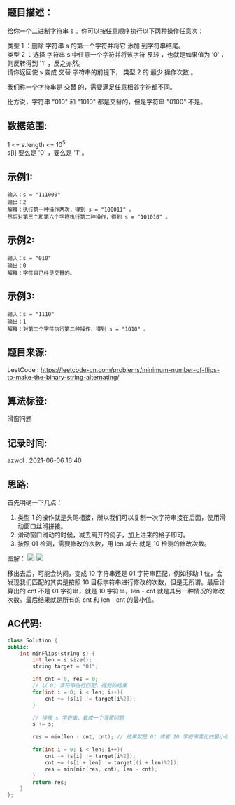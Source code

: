 ## 题目描述：
给你一个二进制字符串 s 。你可以按任意顺序执行以下两种操作任意次：  

类型 1 ：删除 字符串 s 的第一个字符并将它 添加 到字符串结尾。  
类型 2 ：选择 字符串 s 中任意一个字符并将该字符 反转 ，也就是如果值为 '0' ，则反转得到 '1' ，反之亦然。  
请你返回使 s 变成 交替 字符串的前提下， 类型 2 的 最少 操作次数 。  

我们称一个字符串是 交替 的，需要满足任意相邻字符都不同。  

比方说，字符串 "010" 和 "1010" 都是交替的，但是字符串 "0100" 不是。  

## 数据范围:
1 <= s.length <= 10<sup>5</sup>  
s[i] 要么是 '0' ，要么是 '1' 。  

## 示例1:
```
输入：s = "111000"
输出：2
解释：执行第一种操作两次，得到 s = "100011" 。
然后对第三个和第六个字符执行第二种操作，得到 s = "101010" 。
```

## 示例2:
```
输入：s = "010"
输出：0
解释：字符串已经是交替的。
```

## 示例3:
```
输入：s = "1110"
输出：1
解释：对第二个字符执行第二种操作，得到 s = "1010" 。
```

## 题目来源:
LeetCode : https://leetcode-cn.com/problems/minimum-number-of-flips-to-make-the-binary-string-alternating/  

## 算法标签:
滑窗问题  

## 记录时间:
azwcl : 2021-06-06 16:40

## 思路:
首先明确一下几点：  

1. 类型 1 的操作就是头尾相接，所以我们可以复制一次字符串接在后面，使用滑动窗口丝滑拼接。  
2. 滑动窗口滑动的时候，减去离开的鸽子，加上进来的格子即可。  
3. 按照 01 检测，需要修改的次数，用 len 减去 就是 10 检测的修改次数。  

图解：
![](https://azwcl-images-hosting.oss-cn-shanghai.aliyuncs.com/notes/2021/20210606164836.png)
![](https://azwcl-images-hosting.oss-cn-shanghai.aliyuncs.com/notes/2021/20210606164852.png)

移出去后，可能会纳闷，变成 10 字符串还是 01 字符串匹配，例如移动 1 位，会发现我们匹配的其实是按照 10 目标字符串进行修改的次数，但是无所谓。最后计算出的 cnt 不是 01 字符串，就是 10 字符串，len - cnt 就是其另一种情况的修改次数。最后结果就是所有的 cnt 和 len - cnt 的最小值。

## AC代码:
```cpp
class Solution {
public:
    int minFlips(string s) {
        int len = s.size();
        string target = "01";

        int cnt = 0, res = 0;
        // 以 01 字符串进行匹配，得到的结果
        for(int i = 0; i < len; i++){
            cnt += (s[i] != target[i%2]);
        }

        // 拼接 s 字符串，看成一个滑窗问题
        s += s;

        res = min(len - cnt, cnt); // 结果就是 01 或者 10 字符串变化的最小值

        for(int i = 0; i < len; i++){
            cnt -= (s[i] != target[i%2]);
            cnt += (s[i + len] != target[(i + len)%2]);
            res = min(min(res, cnt), len - cnt);
        }
        return res;
    }
};
```